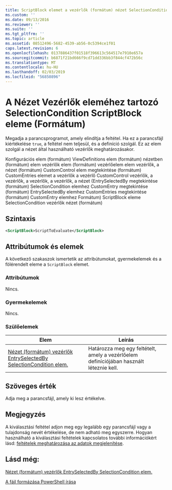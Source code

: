 ```yaml
---
title: ScriptBlock elemet a vezérlők (formátum) nézet SelectionCondition |} A Microsoft Docs
ms.custom: ''
ms.date: 09/13/2016
ms.reviewer: ''
ms.suite: ''
ms.tgt_pltfrm: ''
ms.topic: article
ms.assetid: 08512496-5682-4539-ab56-0c5394ce1f01
caps.latest.revision: 6
ms.openlocfilehash: 0137886437f01518f396613c564517e7910e657a
ms.sourcegitcommit: b6871f21bd666f9cd71dd336bb3f844cf472b56c
ms.translationtype: MT
ms.contentlocale: hu-HU
ms.lasthandoff: 02/03/2019
ms.locfileid: "56850896"
---
```

# <a name="scriptblock-element-for-selectioncondition-for-controls-for-view-format"></a>A Nézet Vezérlők eleméhez tartozó SelectionCondition ScriptBlock eleme (Formátum)

Megadja a parancsprogramot, amely elindítja a feltétel. Ha ez a parancsfájl kiértékelése `true`, a feltétel nem teljesül, és a definíció szolgál. Ez az elem szolgál a nézet által használható vezérlők meghatározásakor.

Konfigurációs elem (formátum) ViewDefinitions elem (formátum) nézetben (formátum) elem vezérlők elem (formátum) vezérlőelem elem vezérlők, a nézet (formátum) CustomControl elem megtekintése (formátum) CustomEntries elemet a vezérlők a vezérlő CustomControl vezérlők, a vezérlők, a vezérlők, a vezérlők, a nézet (EntrySelectedBy megtekintése (formátum) SelectionCondition elemhez CustomEntry megtekintése (formátum) EntrySelectedBy elemhez CustomEntries megtekintése (formátum) CustomEntry elemhez Formátum) ScriptBlock eleme SelectionCondition vezérlők nézet (formátum)

## <a name="syntax"></a>Szintaxis

```xml
<ScriptBlock>ScriptToEvaluate</ScriptBlock>
```

## <a name="attributes-and-elements"></a>Attribútumok és elemek

A következő szakaszok ismertetik az attribútumokat, gyermekelemek és a fölérendelt eleme a `ScriptBlock` elemet.

### <a name="attributes"></a>Attribútumok

Nincs.

### <a name="child-elements"></a>Gyermekelemek

Nincs.

### <a name="parent-elements"></a>Szülőelemek

|Elem|Leírás|
|-------------|-----------------|
|[Nézet (formátum) vezérlők EntrySelectedBy SelectionCondition elem.](./selectioncondition-element-for-entryselectedby-for-controls-for-view-format.md)|Határozza meg egy feltételt, amely a vezérlőelem definíciójában használt léteznie kell.|

## <a name="text-value"></a>Szöveges érték

Adja meg a parancsfájl, amely ki lesz értékelve.

## <a name="remarks"></a>Megjegyzés

A kiválasztási feltétel adjon meg egy legalább egy parancsfájl vagy a tulajdonság nevét értékelése, de nem adható meg egyszerre. Hogyan használható a kiválasztási feltételek kapcsolatos további információkért lásd: [feltételek meghatározása az adatok megjelenítése](./defining-conditions-for-displaying-data.md).

## <a name="see-also"></a>Lásd még:

[Nézet (formátum) vezérlők EntrySelectedBy SelectionCondition elem.](./selectioncondition-element-for-entryselectedby-for-controls-for-view-format.md)

[A fájl formázása PowerShell írása](./writing-a-powershell-formatting-file.md)
